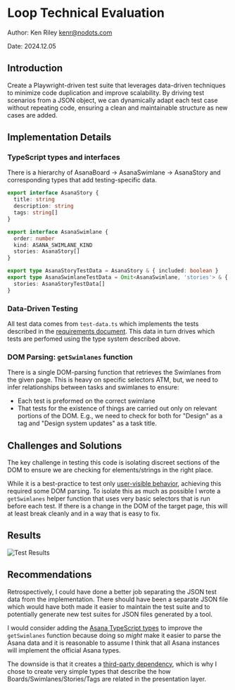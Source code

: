 # Loop Technical Evaluation

Author: Ken Riley <kenr@nodots.com>

Date: 2024.12.05

## Introduction

Create a Playwright-driven test suite that leverages data-driven techniques to minimize code duplication and improve scalability. By driving test scenarios from a JSON object, we can dynamically adapt each test case without repeating code, ensuring a clean and maintainable structure as new cases are added.

## Implementation Details

### TypeScript types and interfaces

There is a hierarchy of AsanaBoard -> AsanaSwimlane -> AsanaStory and corresponding types that add testing-specific data.

```typescript
export interface AsanaStory {
  title: string
  description: string
  tags: string[]
}

export interface AsanaSwimlane {
  order: number
  kind: ASANA_SWIMLANE_KIND
  stories: AsanaStory[]
}

export type AsanaStoryTestData = AsanaStory & { included: boolean }
export type AsanaSwimlaneTestData = Omit<AsanaSwimlane, 'stories'> & {
  stories: AsanaStoryTestData[]
}
```

### Data-Driven Testing

All test data comes from `test-data.ts` which implements the tests described in the [requirements document](https://docs.google.com/document/d/1oGwPbnNImNIlEkwdMcBCUhgQEPclkDss8iFZP2A8AQ0/edit?tab=t.0). This data in turn drives which tests are perfomed using the type system described above.

### DOM Parsing: `getSwimlanes` function

There is a single DOM-parsing function that retrieves the Swimlanes from the given page. This is heavy on specific selectors ATM, but, we need to infer relationships between tasks and swimlanes to ensure:

- Each test is preformed on the correct swimlane
- That tests for the existence of things are carried out only on relevant portions of the DOM. E.g., we need to check for both for "Design" as a tag and "Design system updates" as a task title.

## Challenges and Solutions

The key challenge in testing this code is isolating discreet sections of the DOM to ensure we are checking for elements/strings in the right place.

While it is a best-practice to test only [user-visible behavior](https://playwright.dev/docs/best-practices#test-user-visible-behavior), achieving this required some DOM parsing. To isolate this as much as possible I wrote a `getSwimlanes` helper function that uses very basic selectors that is run before each test. If there is a change in the DOM of the target page, this will at least break cleanly and in a way that is easy to fix.

## Results

![Test Results](./playwright-report/results.png)

## Recommendations

Retrospectively, I could have done a better job separating the JSON test data from the implementation. There should have been a separate JSON file which would have both made it easier to maintain the test suite and to potentially generate new test suites for JSON files generated by a tool.

I would consider adding the [Asana TypeScript types](https://www.npmjs.com/package/@types/asana) to improve the `getSwimlanes` function because doing so _might_ make it easier to parse the Asana data and it is reasonable to assume I think that all Asana instances will implement the official Asana types.

The downside is that it creates a [third-party dependency](https://playwright.dev/docs/best-practices#avoid-testing-third-party-dependencies), which is why I chose to create very simple types that describe the how Boards/Swimlanes/Stories/Tags are related in the presentation layer.
